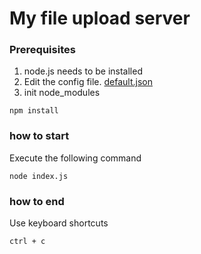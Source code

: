 # My file upload server

### Prerequisites
1. node.js needs to be installed
2. Edit the config file. [default.json](solution/case1/config/default.json)
3. init node_modules

  `npm install`

### how to start
Execute the following command

`node index.js`

### how to end
Use keyboard shortcuts

`ctrl + c`
